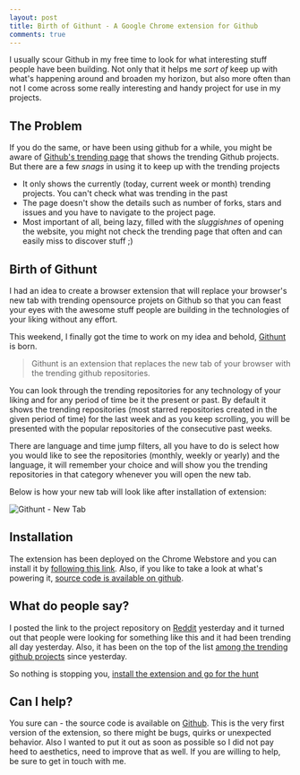```yaml
---
layout: post
title: Birth of Githunt - A Google Chrome extension for Github
comments: true
---
```


I usually scour Github in my free time to look for what interesting stuff people have been building. Not only that it helps me *sort of* keep up with what's happening around and broaden my horizon, but also more often than not I come across some really interesting and handy project for use in my projects. 

## The Problem

If you do the same, or have been using github for a while, you might be aware of [Github's trending page](http://github.com/trending) that shows the trending Github projects. But there are a few *snags* in using it to keep up with the trending projects

- It only shows the currently (today, current week or month) trending projects. You can't check what was trending in the past
- The page doesn't show the details such as number of forks, stars and issues and you have to navigate to the project page.
- Most important of all, being lazy, filled with the *sluggishnes* of opening the website, you might not check the trending page that often and can easily miss to discover stuff ;)


## Birth of Githunt

I had an idea to create a browser extension that will replace your browser's new tab with trending opensource projets on Github so that you can feast your eyes with the awesome stuff people are building in the technologies of your liking without any effort.

This weekend, I finally got the time to work on my idea and behold, [Githunt](http://github.com/kamranahmedse/githunt) is born.

> Githunt is an extension that replaces the new tab of your browser with the trending github repositories. 

You can look through the trending repositories for any technology of your liking and for any period of time be it the present or past. By default it shows the trending repositories (most starred repositories created in the given period of time) for the last week and as you keep scrolling, you will be presented with the popular repositories of the consecutive past weeks.

There are language and time jump filters, all you have to do is select how you would like to see the repositories (monthly, weekly or yearly) and the language, it will remember your choice and will show you the trending repositories in that category whenever you will open the new tab. 

Below is how your new tab will look like after installation of extension:

![Githunt - New Tab](http://i.imgur.com/FA2OTWX.png)

## Installation

The extension has been deployed on the Chrome Webstore and you can install it by [following this link](https://goo.gl/e7YP1h). Also, if you like to take a look at what's powering it, [source code is available on github](http://github.com/kamranahmedse/githunt).

## What do people say?

I posted the link to the project repository on [Reddit](https://www.reddit.com/r/javascript/comments/4byk8v/githunt_chrome_extension_to_replace_your_new_tab/) yesterday and it turned out that people were looking for something like this and it had been trending all day yesterday. Also, it has been on the top of the list [among the trending github projects](https://github.com/trending/html) since yesterday.

So nothing is stopping you, [install the extension and go for the hunt](http://github.com/kamranahmedse/githunt)

## Can I help?

You sure can - the source code is available on [Github](http://github.com/kamranahmedse/githunt). This is the very first version of the extension, so there might be bugs, quirks or unexpected behavior. Also I wanted to put it out as soon as possible so I did not pay heed to aesthetics, need to improve that as well. If you are willing to help, be sure to get in touch with me.

